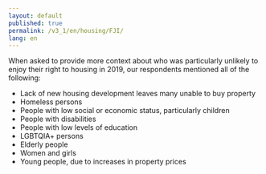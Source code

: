 ```yaml
---
layout: default
published: true
permalink: /v3_1/en/housing/FJI/
lang: en
---
```

When asked to provide more context about who was particularly unlikely to enjoy their right to housing in 2019, our respondents mentioned all of the following:  

- Lack of new housing development leaves many unable to buy property 
- Homeless persons 
- People with low social or economic status, particularly children 
- People with disabilities 
- People with low levels of education 
- LGBTQIA+ persons 
- Elderly people 
- Women and girls 
- Young people, due to increases in property prices
 